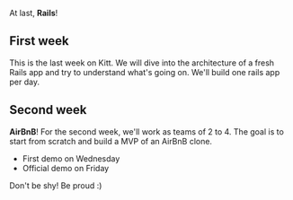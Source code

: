 At last, **Rails**!

## First week

This is the last week on Kitt. We will dive into the architecture of a fresh Rails app
and try to understand what's going on. We'll build one rails app per day.

## Second week

**AirBnB**! For the second week, we'll work as teams of 2 to 4. The goal is to start
from scratch and build a MVP of an AirBnB clone.

- First demo on Wednesday
- Official demo on Friday

Don't be shy! Be proud :)